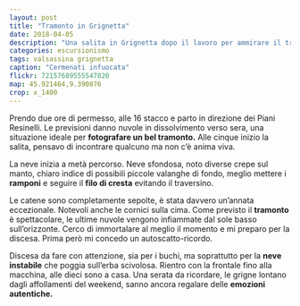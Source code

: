 ```yaml
---
layout: post
title: "Tramonto in Grignetta"
date: 2018-04-05
description: "Una salita in Grignetta dopo il lavoro per ammirare il tramonto"
categories: escursionismo
tags: valsassina grignetta
caption: "Cermenati infuocata"
flickr: 72157689555547820
map: 45.921464,9.390876
crop: x_1400
---
```


Prendo due ore di permesso, alle 16 stacco e parto in direzione dei Piani Resinelli. Le previsioni danno nuvole in dissolvimento verso sera, una situazione ideale per **fotografare un bel tramonto.** Alle cinque inizio la salita, pensavo di incontrare qualcuno ma non c’è anima viva. 

La neve inizia a metà percorso. Neve sfondosa, noto diverse crepe sul manto, chiaro indice di possibili piccole valanghe di fondo, meglio mettere i **ramponi** e seguire il **filo di cresta** evitando il traversino.

Le catene sono completamente sepolte, è stata davvero un’annata eccezionale. Notevoli anche le cornici sulla cima. Come previsto il **tramonto** è spettacolare, le ultime nuvole vengono infiammate dal sole basso sull’orizzonte. Cerco di immortalare al meglio il momento e mi preparo per la discesa. Prima però mi concedo un autoscatto-ricordo. 

Discesa da fare con attenzione, sia per i buchi, ma soprattutto per la **neve instabile** che poggia sull’erba scivolosa. Rientro con la frontale fino alla macchina, alle dieci sono a casa. Una serata da ricordare, le grigne lontano dagli affollamenti del weekend, sanno ancora regalare delle **emozioni autentiche.**




